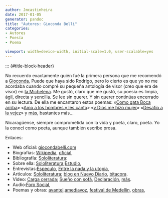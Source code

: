 ```yaml
---
author: Jmcastinheira
date: 2017-01-05
generator: pandoc
title: "Autores: Gioconda Belli"
categories:
- Autores
- Poesía
- Poema

viewport: width=device-width, initial-scale=1.0, user-scalable=yes
---
```


::: {#title-block-header}

No recuerdo exactamente quién fué la primera persona que me recomendó a
[Gioconda.](http://es.wikipedia.org/wiki/Gioconda_Belli) Puede que haya
sido Rodrigo, pero lo cierto es que yo no me acordaba cuando compré su
pequeña antología de visor (creo que era de visor) en [la
Michelena](http://www.libreriamichelena.com/). Me gustó, claro que me
gustó, su poesía es limpia, ágil, directa y sencilla. Se lee sin querer.
Y sin querer continúas encerrado en su lectura. De ella me encantaron
estos poemas: «[Como gata Boca
arriba](http://amediavoz.com/belli.htm#COMO%20GATA%20BOCA%20ARRIBA)»
«[Amo a los hombres y les
canto](http://amediavoz.com/belli.htm#AMO%20A%20LOS%20HOMBRES%20Y%20LES%20CANTO)»
«[y Dios me hizo
mujer](http://amediavoz.com/belli.htm#Y%20DIOS%20ME%20HIZO%20MUJER)»
«[Desafío a la
vejez](http://amediavoz.com/belli.htm#DESAF%CDO%20A%20LA%20VEJEZ)» y
[más](http://amediavoz.com/belli.htm), bastantes más...

Nicaragüense, siempre comprometida con la vida y poeta, claro, poeta. Yo
la conocí como poeta, aunque también escribe prosa.

Enlaces:

-   Web oficial: [giocondabelli.com](http://www.giocondabelli.com/)
-   Biografías:
    [Wikipedia](http://es.wikipedia.org/wiki/Gioconda_Belli),
    [oficial](http://www.giocondabelli.com/biografia.htm),
-   Bibliografía:
    [Sololiteratura](http://sololiteratura.com/gio/giocondaobras.htm):
-   Sobre ella:
    [Sololiteratura](http://sololiteratura.com/gio/giocondasemblanza.htm);[Estudio](http://www.cervantesvirtual.com/servlet/SirveObras/57959519116027506322202/index.htm),
-   Entrevistas:[Especulo](http://www.ucm.es/info/especulo/numero34/giobelli.html),
    [Entre la nada y la
    utopia](http://www.terra.es/personal5/itaka2002/poesia/GIOCONDA_BELLI.htm),
-   Artículos:
    [Sololiteratura](http://sololiteratura.com/gio/giocondaarticulos.htm);
    [blog en Nuevo
    Diario](http://www.elnuevodiario.com.ni/blog/articulo/47),
    [bitacora](http://www.giocondabelli.com/blog/bitacora2%20-%20el%20debut%20de%20un%20presidente.htm).
-   Video: [Carga cerrada](http://www.youtube.com/watch?v=VNDNB5A6SjA);
    [Sueño con sofá](http://www.youtube.com/watch?v=POWT2DeXro4),
    [Declaración](http://www.dailymotion.com/tag/Gioconda/video/x1ss40_gioconda-belli-declaracion-mrs-nica_politics),
    [más](http://es.youtube.com/results?search_query=gioconda+belli&search=Buscar).
-   Audio:[Foro Social](http://www.radiofeminista.net/audios.htm),
-   Poemas y obras:
    [avantel](http://www.avantel.net/%7Eeoropesa/html/poesia/gbelli1.html).[amediavoz](http://amediavoz.com/belli.htm),
    [festival de
    Medellin](http://www.festivaldepoesiademedellin.org/pub.php/es/Revista/ultimas_ediciones/74_75/belli.html),
    [obras](http://www.esnips.com//web/elortiba-GiocondaBelli/?widget=html_box),
